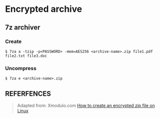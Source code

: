 # Encrypted archive

## 7z archiver

### Create
```shell
$ 7za a -tzip -p<PASSWORD> -mem=AES256 <archive-name>.zip file1.pdf file2.txt file3.doc
```

### Uncompress
```shell
$ 7za e <archive-name>.zip
```

## REFERFENCES

> Adapted from: Xmodulo.com
[How to create an encrypted zip file on Linux][1]

<!-- REFERFENCES -->

[1]:http://xmodulo.com/how-to-create-encrypted-zip-file-on-linux.html


<!-- NGREP ONELINERS

>>> Create a 7zip encrypted archive:     $ 7za a -tzip -p<PASSWORD> -mem=AES256 <archive-name>.zip file1.pdf file2.txt file3.doc

>>> Uncompress a 7zip encrypted archive: $ 7za e <archive-name>.zip


-->
